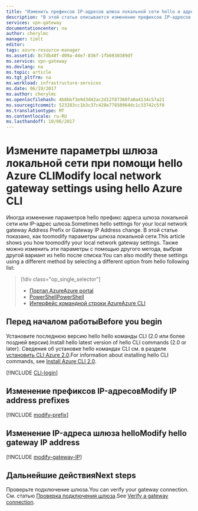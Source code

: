```yaml
---
title: "Изменить префиксов IP-адресов шлюза локальной сети hello и адрес IP-адрес шлюза VPN hello | Azure | CLI | Документы Microsoft"
description: "В этой статье описывается изменение префиксов IP-адресов для шлюза локальной сети с помощью hello Azure CLI."
services: vpn-gateway
documentationcenter: na
author: cherylmc
manager: timlt
editor: 
tags: azure-resource-manager
ms.assetid: 8c7db48f-d09a-44e7-836f-1fb6930389df
ms.service: vpn-gateway
ms.devlang: na
ms.topic: article
ms.tgt_pltfrm: na
ms.workload: infrastructure-services
ms.date: 06/19/2017
ms.author: cherylmc
ms.openlocfilehash: 4b8bbf3e9d3d42ac2d12f87360fa0a4134c57a21
ms.sourcegitcommit: 523283cc1b3c37c428e77850964dc1c33742c5f0
ms.translationtype: MT
ms.contentlocale: ru-RU
ms.lasthandoff: 10/06/2017
---
```

# <a name="modify-local-network-gateway-settings-using-hello-azure-cli"></a><span data-ttu-id="8b10f-103">Измените параметры шлюза локальной сети при помощи hello Azure CLI</span><span class="sxs-lookup"><span data-stu-id="8b10f-103">Modify local network gateway settings using hello Azure CLI</span></span>

<span data-ttu-id="8b10f-104">Иногда изменение параметров hello префикс адреса шлюза локальной сети или IP-адрес шлюза.</span><span class="sxs-lookup"><span data-stu-id="8b10f-104">Sometimes hello settings for your local network gateway Address Prefix or Gateway IP Address change.</span></span> <span data-ttu-id="8b10f-105">В этой статье показано, как toomodify параметры шлюза локальной сети.</span><span class="sxs-lookup"><span data-stu-id="8b10f-105">This article shows you how toomodify your local network gateway settings.</span></span> <span data-ttu-id="8b10f-106">Также можно изменить эти параметры с помощью другого метода, выбрав другой вариант из hello после списка:</span><span class="sxs-lookup"><span data-stu-id="8b10f-106">You can also modify these settings using a different method by selecting a different option from hello following list:</span></span>

> [!div class="op_single_selector"]
> * [<span data-ttu-id="8b10f-107">Портал Azure</span><span class="sxs-lookup"><span data-stu-id="8b10f-107">Azure portal</span></span>](vpn-gateway-modify-local-network-gateway-portal.md)
> * [<span data-ttu-id="8b10f-108">PowerShell</span><span class="sxs-lookup"><span data-stu-id="8b10f-108">PowerShell</span></span>](vpn-gateway-modify-local-network-gateway.md)
> * [<span data-ttu-id="8b10f-109">Интерфейс командной строки Azure</span><span class="sxs-lookup"><span data-stu-id="8b10f-109">Azure CLI</span></span>](vpn-gateway-modify-local-network-gateway-cli.md)
>
>

## <span data-ttu-id="8b10f-110"><a name="before"></a>Перед началом работы</span><span class="sxs-lookup"><span data-stu-id="8b10f-110"><a name="before"></a>Before you begin</span></span>

<span data-ttu-id="8b10f-111">Установите последнюю версию hello hello команды CLI (2.0 или более поздней версии).</span><span class="sxs-lookup"><span data-stu-id="8b10f-111">Install hello latest version of hello CLI commands (2.0 or later).</span></span> <span data-ttu-id="8b10f-112">Сведения об установке hello командах CLI см. в разделе [установить CLI Azure 2.0](https://docs.microsoft.com/cli/azure/install-azure-cli).</span><span class="sxs-lookup"><span data-stu-id="8b10f-112">For information about installing hello CLI commands, see [Install Azure CLI 2.0](https://docs.microsoft.com/cli/azure/install-azure-cli).</span></span>

[!INCLUDE [CLI-login](../../includes/vpn-gateway-cli-login-include.md)]

## <span data-ttu-id="8b10f-113"><a name="ipaddprefix"></a>Изменение префиксов IP-адресов</span><span class="sxs-lookup"><span data-stu-id="8b10f-113"><a name="ipaddprefix"></a>Modify IP address prefixes</span></span>

[!INCLUDE [modify-prefix](../../includes/vpn-gateway-modify-ip-prefix-cli-include.md)]

## <span data-ttu-id="8b10f-114"><a name="gwip"></a>Изменение IP-адреса шлюза hello</span><span class="sxs-lookup"><span data-stu-id="8b10f-114"><a name="gwip"></a>Modify hello gateway IP address</span></span>

[!INCLUDE [modify-gateway-IP](../../includes/vpn-gateway-modify-lng-gateway-ip-cli-include.md)]

## <a name="next-steps"></a><span data-ttu-id="8b10f-115">Дальнейшие действия</span><span class="sxs-lookup"><span data-stu-id="8b10f-115">Next steps</span></span>

<span data-ttu-id="8b10f-116">Проверьте подключение шлюза.</span><span class="sxs-lookup"><span data-stu-id="8b10f-116">You can verify your gateway connection.</span></span> <span data-ttu-id="8b10f-117">См. статью [Проверка подключения шлюза](vpn-gateway-verify-connection-resource-manager.md).</span><span class="sxs-lookup"><span data-stu-id="8b10f-117">See [Verify a gateway connection](vpn-gateway-verify-connection-resource-manager.md).</span></span>

